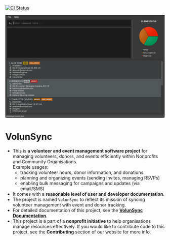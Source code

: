 [![CI Status](https://github.com/se-edu/addressbook-level3/workflows/Java%20CI/badge.svg)](https://github.com/se-edu/addressbook-level3/actions)

![Ui](docs/images/Ui.png)

# VolunSync

* This is **a volunteer and event management software project** for managing volunteers, donors, and events efficiently within Nonprofits and Community Organisations.<br>
  Example usages:
  * tracking volunteer hours, donor information, and donations
  * planning and organizing events (sending invites, managing RSVPs)
  * enabling bulk messaging for campaigns and updates (via email/SMS)
* It comes with a **reasonable level of user and developer documentation**.
* The project is named `VolunSync` to reflect its mission of syncing volunteer management with event and donor tracking.
* For detailed documentation of this project, see the **[VolunSync Documentation](https://ay2425s1-cs2103t-w12-2.github.io/tp/)**.
* This project is a part of a **nonprofit initiative** to help organisations manage resources effectively. If you would like to contribute code to this project, see the **Contributing** section of our website for more info.
